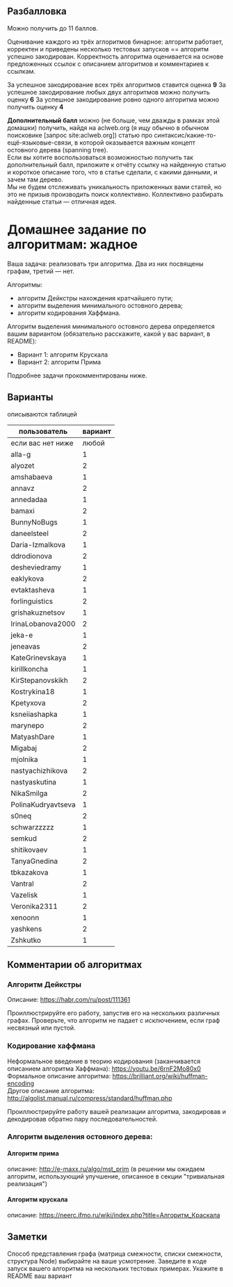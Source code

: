 ## Разбалловка
Можно получить до 11 баллов.

Оценивание каждого из трёх аглоритмов бинарное: алгоритм работает, корректен и приведены несколько тестовых запусков == алгоритм успешно закодирован. 
Корректность алгоритма оценивается на основе предложенных ссылок с описанием алгоритмов и комментариев к ссылкам.

За успешное закодирование всех трёх алгоритмов ставится оценка **9**
За успешное закодирование любых двух алгоритмов можно получить оценку **6**
За успешное закодирование ровно одного алгоритма можно получить оценку **4**

**Дополнительный балл** можно (не больше, чем дважды в рамках этой домашки) получить, найдя на aclweb.org (я ищу обычно в обычном поисковике \[запрос site:aclweb.org\]) статью про синтаксис/какие-то-ещё-языковые-связи, в которой оказывается важным концепт остовного дерева (spanning tree).  
Если вы хотите воспользоваться возможностью получить так дополнительный балл, приложите к отчёту ссылку на найденную статью и короткое описание того, что в статье сделали, с какими данными, и зачем там дерево.  
Мы не будем отслеживать уникальность приложенных вами статей, но это не призыв производить поиск коллективно. Коллективно разбирать найденные статьи &mdash; отличная идея.


# Домашнее задание по алгоритмам: жадное
Ваша задача: реализовать три алгоритма. Два из них посвящены графам, третий — нет.

Алгоритмы: 
* алгоритм Дейкстры нахождения кратчайшего пути; 
* алгоритм выделения минимального остовного дерева; 
* алгоритм кодирования Хаффмана.


Алгоритм выделения минимального остовного дерева определяется вашим вариантом (обязательно расскажите, какой у вас вариант, в README): 
* Вариант 1: алгоритм Крускала
* Вариант 2: алгоритм Прима

Подробнее задачи прокомментированы ниже.

## Варианты 
описываются таблицей

| пользователь | вариант |
|----------|-------------|
|если вас нет ниже|любой|
|alla-g|1|
|alyozet|2|
|amshabaeva|1|
|annavz|2|
|annedadaa|1|
|bamaxi|2|
|BunnyNoBugs|1|
|daneelsteel|2|
|Daria-Izmalkova|1|
|ddrodionova|2|
|desheviedramy|1|
|eaklykova|2|
|evtaktasheva|1|
|forlinguistics|2|
|grishakuznetsov|1|
|IrinaLobanova2000|2|
|jeka-e|1|
|jeneavas|2|
|KateGrinevskaya|1|
|kirillkoncha|1|
|KirStepanovskikh|2|
|Kostrykina18|1|
|Kpetyxova|2|
|ksneiiashapka|1|
|marynepo|2|
|MatyashDare|1|
|Migabaj|2|
|mjolnika|1|
|nastyachizhikova|2|
|nastyaskutina|1|
|NikaSmilga|2|
|PolinaKudryavtseva|1|
|s0neq|2|
|schwarzzzzz|1|
|semkud|2|
|shitikovaev|1|
|TanyaGnedina|2|
|tbkazakova|1|
|Vantral|2|
|Vazelisk|1|
|Veronika2311|2|
|xenoonn|1|
|yashkens|2|
|Zshkutko|1|

## Комментарии об алгоритмах
### Алгоритм Дейкстры
Описание: https://habr.com/ru/post/111361

Проиллюстрируйте его работу, запустив его на нескольких различных графах. Проверьте, что алгоритм не падает с исключением, если граф несвязный или пустой.

### Кодирование хаффмана 
Неформальное введение в теорию кодирования (заканчивается описанием алгоритма Хаффмана): https://youtu.be/6rnF2Mo80x0   
Формальное описание алгоритма: https://brilliant.org/wiki/huffman-encoding  
Другое описание алгоритма: http://algolist.manual.ru/compress/standard/huffman.php  

Проиллюстрируйте работу вашей реализации алгоритма, закодировав и декодировав обратно пару последовательностей.

### Алгоритм выделения остовного дерева:
#### Алгоритм прима
описание: http://e-maxx.ru/algo/mst_prim (в решении мы ожидаем алгоритм, использующий улучшение, описанное в секции "тривиальная реализация")
#### Алгоритм крускала
описание: https://neerc.ifmo.ru/wiki/index.php?title=Алгоритм_Краскала


## Заметки
Способ представления графа (матрица смежности, списки смежности, структура Node) выбирайте на ваше усмотрение.
Заведите в коде запуск вашего алгоритма на нескольких тестовых примерах.
Укажите в README ваш вариант
